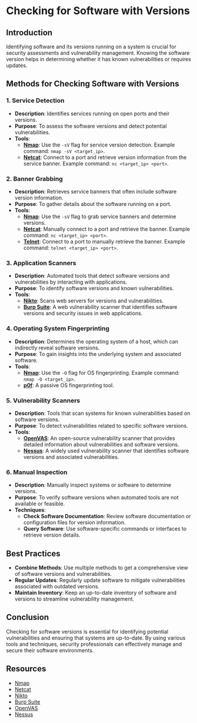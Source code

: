 # Checking for Software with Versions

## Introduction

Identifying software and its versions running on a system is crucial for security assessments and vulnerability management. Knowing the software version helps in determining whether it has known vulnerabilities or requires updates.

## Methods for Checking Software with Versions

### 1. **Service Detection**

- **Description**: Identifies services running on open ports and their versions.
- **Purpose**: To assess the software versions and detect potential vulnerabilities.
- **Tools**:
  - **[Nmap](https://nmap.org/)**: Use the `-sV` flag for service version detection. Example command: `nmap -sV <target_ip>`.
  - **[Netcat](https://nmap.org/ncat/)**: Connect to a port and retrieve version information from the service banner. Example command: `nc <target_ip> <port>`.

### 2. **Banner Grabbing**

- **Description**: Retrieves service banners that often include software version information.
- **Purpose**: To gather details about the software running on a port.
- **Tools**:
  - **[Nmap](https://nmap.org/)**: Use the `-sV` flag to grab service banners and determine versions.
  - **[Netcat](https://nmap.org/ncat/)**: Manually connect to a port and retrieve the banner. Example command: `nc <target_ip> <port>`.
  - **[Telnet](https://en.wikipedia.org/wiki/Telnet)**: Connect to a port to manually retrieve the banner. Example command: `telnet <target_ip> <port>`.

### 3. **Application Scanners**

- **Description**: Automated tools that detect software versions and vulnerabilities by interacting with applications.
- **Purpose**: To identify software versions and known vulnerabilities.
- **Tools**:
  - **[Nikto](https://cirt.net/Nikto2)**: Scans web servers for versions and vulnerabilities.
  - **[Burp Suite](https://portswigger.net/burp)**: A web vulnerability scanner that identifies software versions and security issues in web applications.

### 4. **Operating System Fingerprinting**

- **Description**: Determines the operating system of a host, which can indirectly reveal software versions.
- **Purpose**: To gain insights into the underlying system and associated software.
- **Tools**:
  - **[Nmap](https://nmap.org/)**: Use the `-O` flag for OS fingerprinting. Example command: `nmap -O <target_ip>`.
  - **[p0f](http://lcamtuf.coredump.cx/p0f3/)**: A passive OS fingerprinting tool.

### 5. **Vulnerability Scanners**

- **Description**: Tools that scan systems for known vulnerabilities based on software versions.
- **Purpose**: To detect vulnerabilities related to specific software versions.
- **Tools**:
  - **[OpenVAS](https://www.openvas.org/)**: An open-source vulnerability scanner that provides detailed information about vulnerabilities and software versions.
  - **[Nessus](https://www.tenable.com/products/nessus/nessus-professional)**: A widely used vulnerability scanner that identifies software versions and associated vulnerabilities.

### 6. **Manual Inspection**

- **Description**: Manually inspect systems or software to determine versions.
- **Purpose**: To verify software versions when automated tools are not available or feasible.
- **Techniques**:
  - **Check Software Documentation**: Review software documentation or configuration files for version information.
  - **Query Software**: Use software-specific commands or interfaces to retrieve version details.

## Best Practices

- **Combine Methods**: Use multiple methods to get a comprehensive view of software versions and vulnerabilities.
- **Regular Updates**: Regularly update software to mitigate vulnerabilities associated with outdated versions.
- **Maintain Inventory**: Keep an up-to-date inventory of software and versions to streamline vulnerability management.

## Conclusion

Checking for software versions is essential for identifying potential vulnerabilities and ensuring that systems are up-to-date. By using various tools and techniques, security professionals can effectively manage and secure their software environments.

## Resources

- [Nmap](https://nmap.org/)
- [Netcat](https://nmap.org/ncat/)
- [Nikto](https://cirt.net/Nikto2)
- [Burp Suite](https://portswigger.net/burp)
- [OpenVAS](https://www.openvas.org/)
- [Nessus](https://www.tenable.com/products/nessus/nessus-professional)

